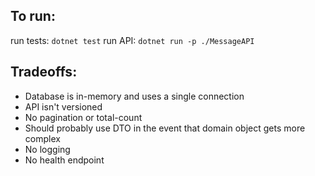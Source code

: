 ## To run:
run tests: `dotnet test`
run API: `dotnet run -p ./MessageAPI`

## Tradeoffs:
- Database is in-memory and uses a single connection
- API isn't versioned
- No pagination or total-count
- Should probably use DTO in the event that domain object gets more complex
- No logging
- No health endpoint